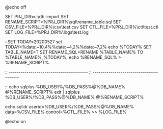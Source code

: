 @echo off

SET PRJ_DIR=c:\db-import
SET RENAME_SCRIPT=%PRJ_DIR%\sql\rename_table.sql
SET CSV_FILE=%PRJ_DIR%\csv\test.csv
SET CTL_FILE=%PRJ_DIR%\ctl\test.ctl
SET LOG_FILE=%PRJ_DIR%\logs\test.log

::SET TODAY=20200527
set TODAY=%date:~10,4%%date:~4,2%%date:~7,2%
echo %TODAY%
SET TABLE_NAME=T
SET RENAME_SQL=RENAME %TABLE_NAME% TO %TABLE_NAME%_%TODAY%;
echo %RENAME_SQL% > %RENAME_SCRIPT%

:: ----------------------------------------
:: ----------------------------------------

:: echo sqlplus %DB_USER%/%DB_PASS%@%DB_NAME% @%RENAME_SCRIPT%
exit | sqlplus %DB_USER%/%DB_PASS%@%DB_NAME% @%RENAME_SCRIPT%

echo sqlldr userid=%DB_USER%/%DB_PASS%@%DB_NAME% data=%CSV_FILE% control=%CTL_FILE% >> %LOG_FILE%



@echo on
